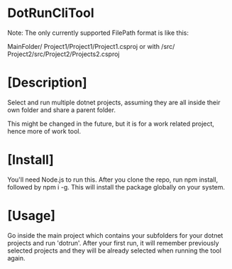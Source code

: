 # DotRunCliTool

Note: The only currently supported FilePath format is like this:

MainFolder/
          Project1/Project1/Project1.csproj
          or with /src/
          Project2/src/Project2/Projects2.csproj


# [Description]

Select and run multiple dotnet projects, assuming they are all inside their own folder and share a parent folder.


This might be changed in the future, but it is for a work related project, hence more of work tool.

# [Install]

You'll need Node.js to run this.
After you clone the repo, run npm install, followed by npm i -g. This will install the package globally on your system.

# [Usage]

Go inside the main project which contains your subfolders for your dotnet projects and run 'dotrun'.
After your first run, it will remember previously selected projects and they will be already selected when running the tool again.
